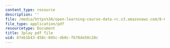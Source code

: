 ```yaml
---
content_type: resource
description: ''
file: /media/https%3A/open-learning-course-data-rc.s3.amazonaws.com/8-04-quantum-physics-i-spring-2016/87eb1b43458c045cdb0cf678de50c28c_-8mPXAsX3DY.pdf
file_type: application/pdf
resourcetype: Document
title: 3play pdf file
uid: 87eb1b43-458c-045c-db0c-f678de50c28c
---
```

